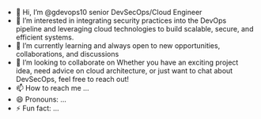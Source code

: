 - 👋 Hi, I’m @gdevops10 senior DevSecOps/Cloud Engineer
- 👀 I’m interested in integrating security practices into the DevOps pipeline and leveraging cloud technologies to build scalable, secure, and efficient systems.
- 🌱 I’m currently learning and always open to new opportunities, collaborations, and discussions
- 💞️ I’m looking to collaborate on Whether you have an exciting project idea, need advice on cloud architecture, or just want to chat about DevSecOps, feel free to reach out!
- 📫 How to reach me ...
- 😄 Pronouns: ...
- ⚡ Fun fact: ...

<!---
gdevops10/gdevops10 is a ✨ special ✨ repository because its `README.md` (this file) appears on your GitHub profile.
You can click the Preview link to take a look at your changes.
--->
